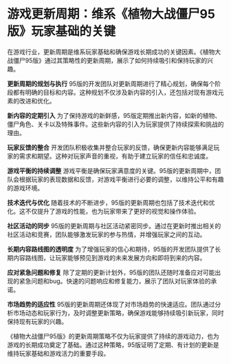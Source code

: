 # 游戏更新周期：维系《植物大战僵尸95版》玩家基础的关键

在游戏行业，更新周期是维系玩家基础和确保游戏长期成功的关键因素。《植物大战僵尸95版》通过其策略性的更新周期，展示了如何持续吸引和保持玩家的兴趣。

**更新周期的规划与执行**
95版的开发团队对更新周期进行了精心规划，确保每个阶段都有明确的目标和内容。这种规划不仅涉及新内容的引入，还包括对现有游戏元素的改进和优化。

**新内容的定期引入**
为了保持游戏的新鲜感，95版定期推出新内容，如新的植物、僵尸角色、关卡以及特殊事件。这些新内容的引入为玩家提供了持续探索和挑战的理由。

**玩家反馈的整合**
开发团队积极收集并整合玩家的反馈，确保更新内容能够满足玩家的需求和期望。这种对玩家声音的重视，有助于建立玩家的信任和忠诚度。

**游戏平衡的持续调整**
游戏平衡是确保玩家满意度的关键。95版的更新周期中，团队会根据玩家的表现数据和反馈，对游戏平衡进行必要的调整，以维持公平和有趣的游戏环境。

**技术迭代与优化**
随着技术的不断进步，95版的更新周期也包括了技术迭代和优化。这不仅提升了游戏的性能，也为玩家带来了更好的视觉和操作体验。

**社区活动的同步**
95版的更新周期与社区活动紧密同步。通过在更新时推出相关的社区活动和竞赛，团队能够激发玩家的参与热情，并增强玩家之间的互动。

**长期内容路线图的透明度**
为了增强玩家的信心和期待，95版的开发团队提供了长期内容路线图，让玩家能够预见到游戏的未来发展方向和即将到来的内容。

**应对紧急问题和修复**
除了定期的更新计划外，95版的团队还随时准备应对可能出现的紧急问题和bug。快速的问题响应和修复能力，展示了团队对玩家体验的承诺。

**市场趋势的适应性**
95版的更新周期还体现了对市场趋势的快速适应。团队通过分析市场动态和玩家行为，及时调整更新策略，确保游戏能够持续吸引新玩家，同时保持现有玩家的兴趣。

《植物大战僵尸95版》的更新周期策略不仅为玩家提供了持续的游戏动力，也为游戏的长期成功奠定了基础。通过这种策略，95版证明了定期、有计划的更新是维持玩家基础和游戏活力的重要手段。